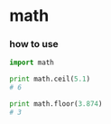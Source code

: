 # math

### how to use
```python
import math

print math.ceil(5.1)
# 6

print math.floor(3.874)
# 3

```